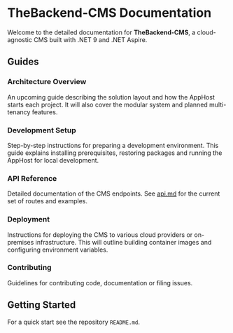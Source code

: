 # TheBackend-CMS Documentation

Welcome to the detailed documentation for **TheBackend-CMS**, a cloud-agnostic
CMS built with .NET&nbsp;9 and .NET Aspire.

## Guides

### Architecture Overview
An upcoming guide describing the solution layout and how the AppHost starts
each project. It will also cover the modular system and planned multi-tenancy
features.

### Development Setup
Step-by-step instructions for preparing a development environment. This guide
explains installing prerequisites, restoring packages and running the AppHost
for local development.

### API Reference
Detailed documentation of the CMS endpoints. See [api.md](api.md) for the
current set of routes and examples.

### Deployment
Instructions for deploying the CMS to various cloud providers or on-premises
infrastructure. This will outline building container images and configuring
environment variables.

### Contributing
Guidelines for contributing code, documentation or filing issues.

## Getting Started

For a quick start see the repository `README.md`.
